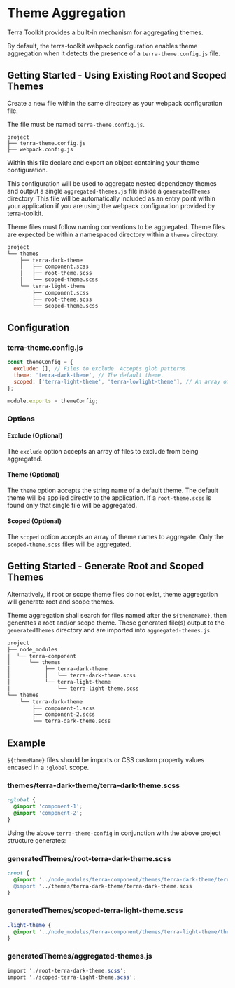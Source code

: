# Theme Aggregation

Terra Toolkit provides a built-in mechanism for aggregating themes.

By default, the terra-toolkit webpack configuration enables theme aggregation when it detects the presence of a `terra-theme.config.js` file.

## Getting Started - Using Existing Root and Scoped Themes

Create a new file within the same directory as your webpack configuration file.

The file must be named `terra-theme.config.js`.

```
project
├── terra-theme.config.js
├── webpack.config.js
```

Within this file declare and export an object containing your theme configuration.

This configuration will be used to aggregate nested dependency themes and output a single `aggregated-themes.js` file inside a `generatedThemes` directory. This file will be automatically included as an entry point within your application if you are using the webpack configuration provided by terra-toolkit.

Theme files must follow naming conventions to be aggregated. Theme files are expected be within a namespaced directory within a `themes` directory.

```txt
project
└── themes
    ├── terra-dark-theme
    │   ├── component.scss
    │   ├── root-theme.scss
    │   └── scoped-theme.scss
    └── terra-light-theme
        ├── component.scss
        ├── root-theme.scss
        └── scoped-theme.scss
```

## Configuration

### terra-theme.config.js

```js
const themeConfig = {
  exclude: [], // Files to exclude. Accepts glob patterns.
  theme: 'terra-dark-theme', // The default theme.
  scoped: ['terra-light-theme', 'terra-lowlight-theme'], // An array of scoped themes.
};

module.exports = themeConfig;
```
### Options

#### Exclude (Optional)

The `exclude` option accepts an array of files to exclude from being aggregated.

#### Theme (Optional)

The `theme` option accepts the string name of a default theme. The default theme will be applied directly to the application. If a `root-theme.scss` is found only that single file will be aggregated.

#### Scoped (Optional)

The `scoped` option accepts an array of theme names to aggregate. Only the `scoped-theme.scss` files will be aggregated.

## Getting Started - Generate Root and Scoped Themes
Alternatively, if root or scope theme files do not exist, theme aggregation will generate root and scope themes.

Theme aggregation shall search for files named after the `${themeName}`, then generates a root and/or scope theme. These generated file(s) output to the `generatedThemes` directory and are imported into `aggregated-themes.js`.

```txt
project
├── node_modules
│  └── terra-component
│      └── themes
│           ├── terra-dark-theme
│           │   └── terra-dark-theme.scss
│           └── terra-light-theme
│               └── terra-light-theme.scss
└── themes
    └── terra-dark-theme
        ├── component-1.scss
        ├── component-2.scss
        └── terra-dark-theme.scss
```

## Example
`${themeName}` files should be imports or CSS custom property values encased in a `:global` scope.
### themes/terra-dark-theme/terra-dark-theme.scss
```scss
:global {
  @import 'component-1';
  @import 'component-2';
}
```

Using the above `terra-theme-config` in conjunction with the above project structure generates:

### generatedThemes/root-terra-dark-theme.scss
```scss
:root {
  @import '../node_modules/terra-component/themes/terra-dark-theme/terra-dark-theme.scss;
  @import '../themes/terra-dark-theme/terra-dark-theme.scss
}
```

### generatedThemes/scoped-terra-light-theme.scss
```scss
.light-theme {
  @import '../node_modules/terra-component/themes/terra-light-theme/theme-variables.scss';
}
```

### generatedThemes/aggregated-themes.js
```scss
import './root-terra-dark-theme.scss';
import './scoped-terra-light-theme.scss';
```
